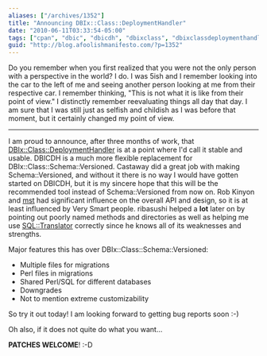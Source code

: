 ```yaml
---
aliases: ["/archives/1352"]
title: "Announcing DBIx::Class::DeploymentHandler"
date: "2010-06-11T03:33:54-05:00"
tags: ["cpan", "dbic", "dbicdh", "dbixclass", "dbixclassdeploymenthandler", "perl"]
guid: "http://blog.afoolishmanifesto.com/?p=1352"
---
```

Do you remember when you first realized that you were not the only person with a perspective in the world? I do. I was 5ish and I remember looking into the car to the left of me and seeing another person looking at me from their respective car. I remember thinking, "This is not what it is like from their point of view." I distinctly remember reevaluating things all day that day. I am sure that I was still just as selfish and childish as I was before that moment, but it certainly changed my point of view.

----

I am proud to announce, after three months of work, that
[DBIx::Class::DeploymentHandler](http://search.cpan.org/perldoc?DBIx::Class::DeploymentHandler)
is at a point where I'd call it stable and usable. DBICDH is a much more
flexible replacement for DBIx::Class::Schema::Versioned. Castaway did a great
job with making Schema::Versioned, and without it there is no way I would have
gotten started on DBICDH, but it is my sincere hope that this will be the
recommended tool instead of Schema::Versioned from now on. Rob Kinyon and
[mst](http://www.shadowcat.co.uk/blog/matt-s-trout/) had significant influence
on the overall API and design, so it is at least influenced by Very Smart
people. ribasushi helped a **lot** later on by pointing out poorly named methods
and directories as well as helping me use
[SQL::Translator](http://search.cpan.org/perldoc?SQL::Translator) correctly
since he knows all of its weaknesses and strengths.

Major features this has over DBIx::Class::Schema::Versioned:

- Multiple files for migrations
- Perl files in migrations
- Shared Perl/SQL for different databases
- Downgrades
- Not to mention extreme customizability

So try it out today! I am looking forward to getting bug reports soon :-)

Oh also, if it does not quite do what you want...

**PATCHES WELCOME**! :-D
